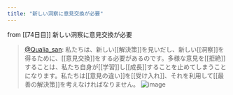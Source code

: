 ```yaml
---
title: "新しい洞察に意見交換が必要"
---
```


from [[74日目]]
新しい洞察に意見交換が必要
> [@Qualia_san](https://twitter.com/Qualia_san/status/1630575164537856000?s=20): 私たちは、新しい[[解決策]]を見いだし、新しい[[洞察]]を得るために、[[意見交換]]をする必要があるのです。多様な意見を[[拒絶]]することは、私たち自身が[[学習]]し[[成長]]することを止めてしまうことになります。私たちは[[意見の違い]]を[[受け入れ]]、それを利用して[[最善の解決策]]を考えなければなりません。
> ![image](https://pbs.twimg.com/media/FqD3d0JaUAEHxRp.png)

